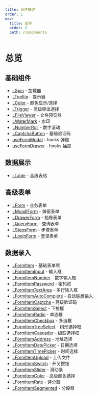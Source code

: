 ```yaml
---
title: 组件描述
order: 1
nav:
  title: 组件
  order: 2
  path: /components
---
```


# 总览

## 基础组件

- [LSpin] - 加载器
- [LTooltip] - 提示器
- [LColor] - 颜色显示/选择
- [LTrigger] - 高级弹出选择
- [LFileViewer] - 文件预览器
- [LWaterMark] - 水印
- [LNumberRoll] - 数字滚动
- [LCaptchaButton] - 基础验证码
- [useFormModal] - hooks 弹窗
- [useFormDrawer] - hooks 抽屉

## 数据展示

- [LTable] - 高级表格

## 高级表单

- [LForm] - 业务表单
- [LMoadlForm] - 弹窗表单
- [LDrawerForm] - 抽屉表单
- [LQueryForm] - 查询表单
- [LStepsForm] - 步骤表单
- [LLoginForm] - 登录表单

## 数据录入

- [LFormItem] - 基础表单项
- [LFormItemInput] - 输入框
- [LFormItemNumber] - 数字输入框
- [LFormItemPassword] - 密码框
- [LFormItemTextArea] - 多行输入框
- [LFormItemAutoComplete] - 自动联想输入
- [LFormItemCaptcha] - 高级验证码
- [LFormItemSelect] - 下拉框
- [LFormItemRadio] - 单选框
- [LFormItemCheckbox] - 多选框
- [LFormItemTreeSelect] - 树形选择框
- [LFormItemCascader] - 级联选择框
- [LFormItemAddress] - 地址选择
- [LFormItemDatePicker] - 日期选择
- [LFormItemTimePicker] - 时间选择
- [LFormItemUpload] - 上传文件
- [LFormItemSwitch] - 开关按钮
- [LFormItemSlider] - 滑动条
- [LFormItemColor] - 高级颜色选择
- [LFormItemRate] - 评分器
- [LFormItemSegmented] - 分段器

[lspin]: /components/spin
[ltooltip]: /components/tooltip
[lcolor]: /components/color-pick
[ltrigger]: /components/trigger
[lfileviewer]: /components/file-viewer
[lwatermark]: /components/water-mark
[lnumberroll]: /components/number-roll
[lcaptchabutton]: /components/captcha-button
[useformmodal]: /components/use-form-modal
[useformdrawer]: /components/use-form-drawer
[lform]: /components/form
[lmoadlform]: /components/form/moadl-form
[ldrawerform]: /components/form/drawer-form
[lqueryform]: /components/form/query-form
[lstepsform]: /components/form/steps-form
[lloginform]: /components/form/login-form
[lformitem]: /components/form-item
[lformiteminput]: /components/form-item-input
[lformitemnumber]: /components/form-item/form-item-input/lform-number
[lformitempassword]: /components/form-item/form-item-input/lform-password
[lformitemtextarea]: /components/form-item/form-item-input/lform-text-area
[lformitemautocomplete]: /components/form-item/form-item-auto-complete
[lformitemcaptcha]: /components/form-item/form-item-captcha
[lformitemselect]: /components/form-item/form-item-select
[lformitemradio]: /components/form-item/form-item-radio
[lformitemcheckbox]: /components/form-item/form-item-checkbox
[lformitemtreeselect]: /components/form-item/form-item-tree-select
[lformitemcascader]: /components/form-item/form-item-cascader
[lformitemaddress]: /components/form-item/form-item-address
[lformitemdatepicker]: /components/form-item/form-item-date-picker
[lformitemtimepicker]: /components/form-item/form-item-time-picker
[lformitemupload]: /components/form-item/form-item-upload
[lformitemswitch]: /components/form-item/form-item-switch
[lformitemslider]: /components/form-item/form-item-slider
[lformitemcolor]: /components/form-item/form-item-color
[lformitemrate]: /components/form-item/form-item-rate
[lformitemsegmented]: /components/form-item/form-item-segmented
[ltable]: /components/table
